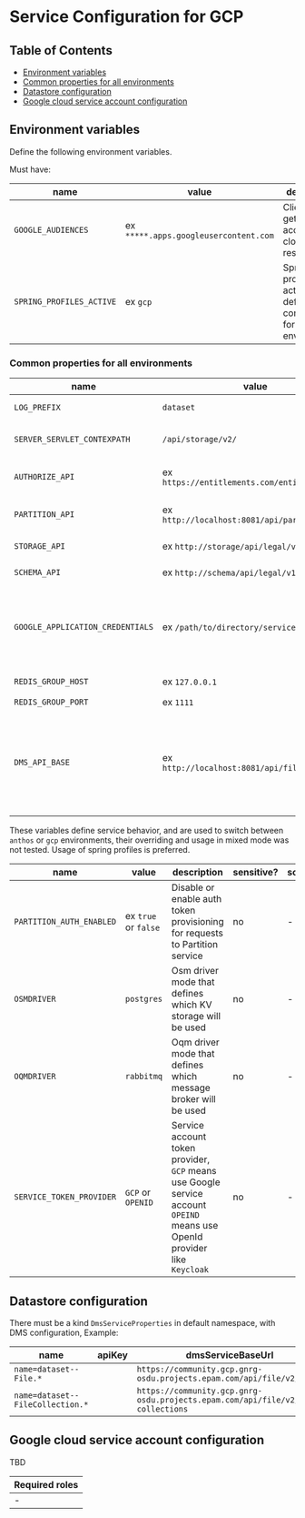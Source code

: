 # Service Configuration for GCP

## Table of Contents <a name="TOC"></a>
* [Environment variables](#Environment-variables)
* [Common properties for all environments](#Common-properties-for-all-environments)
* [Datastore configuration](#Datastore-configuration)
* [Google cloud service account configuration](#Google-cloud-service-account-configuration)

## Environment variables

Define the following environment variables.

Must have:

| name | value | description | sensitive? | source |
| ---  | ---   | ---         | ---        | ---    |
| `GOOGLE_AUDIENCES` | ex `*****.apps.googleusercontent.com` | Client ID for getting access to cloud resources | yes | https://console.cloud.google.com/apis/credentials |
| `SPRING_PROFILES_ACTIVE` | ex `gcp` | Spring profile that activate default configuration for GCP environment | false | - |

### Common properties for all environments

| name | value | description | sensitive? | source |
| ---  | ---   | ---         | ---        | ---    |
| `LOG_PREFIX` | `dataset` | Logging prefix | no | - |
| `SERVER_SERVLET_CONTEXPATH` | `/api/storage/v2/` | Servlet context path | no | - |
| `AUTHORIZE_API` | ex `https://entitlements.com/entitlements/v1` | Entitlements API endpoint | no | output of infrastructure deployment |
| `PARTITION_API` | ex `http://localhost:8081/api/partition/v1` | Partition service endpoint | no | - |
| `STORAGE_API` | ex `http://storage/api/legal/v1` | Storage API endpoint | no | output of infrastructure deployment |
| `SCHEMA_API` | ex `http://schema/api/legal/v1` | Schema API endpoint | no | output of infrastructure deployment |
| `GOOGLE_APPLICATION_CREDENTIALS` | ex `/path/to/directory/service-key.json` | Service account credentials, you only need this if running locally | yes | https://console.cloud.google.com/iam-admin/serviceaccounts |
| `REDIS_GROUP_HOST` |  ex `127.0.0.1` | Redis host for groups | no | https://console.cloud.google.com/memorystore/redis/instances |
| `REDIS_GROUP_PORT` |  ex `1111` | Redis port | no | https://console.cloud.google.com/memorystore/redis/instances |
| `DMS_API_BASE` | ex `http://localhost:8081/api/file/v2/files` | *Only for local usage.* Allows to override DMS service base url value from Datastore. | no | - |

These variables define service behavior, and are used to switch between `anthos` or `gcp` environments, their overriding and usage in mixed mode was not tested.
Usage of spring profiles is preferred.

| name | value | description | sensitive? | source |
| ---  | ---   | ---         | ---        | ---    |
| `PARTITION_AUTH_ENABLED` | ex `true` or `false` | Disable or enable auth token provisioning for requests to Partition service | no | - |
| `OSMDRIVER` | `postgres`| Osm driver mode that defines which KV storage will be used | no | - |
| `OQMDRIVER` | `rabbitmq` | Oqm driver mode that defines which message broker will be used | no | - |
| `SERVICE_TOKEN_PROVIDER` | `GCP` or `OPENID` |Service account token provider, `GCP` means use Google service account `OPEIND` means use OpenId provider like `Keycloak` | no | - |

## Datastore configuration

There must be a kind `DmsServiceProperties` in default namespace, with DMS configuration, 
Example:

| name | apiKey | dmsServiceBaseUrl | isStagingLocationSupported | isStorageAllowed |
| ---  | ---   | ---         | ---        | ---    |
| `name=dataset--File.*` |   | `https://community.gcp.gnrg-osdu.projects.epam.com/api/file/v2/files` | `true` | `true` |
| `name=dataset--FileCollection.*` |   | `https://community.gcp.gnrg-osdu.projects.epam.com/api/file/v2/file-collections` | `true` | `true` |

## Google cloud service account configuration
TBD

| Required roles |
| ---    |
| - |